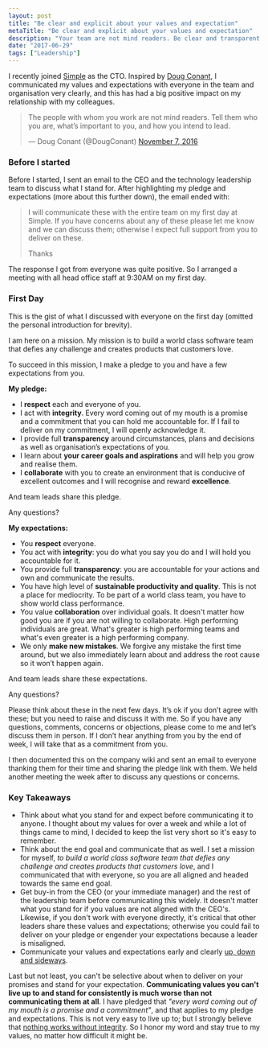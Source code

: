 ```yaml
---
layout: post
title: "Be clear and explicit about your values and expectation"
metaTitle: "Be clear and explicit about your values and expectation"
description: "Your team are not mind readers. Be clear and transparent about what you stand for and what you expect and deliver on it"
date: "2017-06-29"
tags: ["Leadership"]
---
```


I recently joined [Simple](https://simplehq.co/blog/the-story-of-simple/) as the CTO. Inspired by [Doug Conant](https://conantleadership.com/), I communicated my values and expectations with everyone in the team and organisation very clearly, and this has had a big positive impact on my relationship with my colleagues.

<blockquote class="twitter-tweet" data-lang="en"><p lang="en" dir="ltr">The people with whom you work are not mind readers. Tell them who you are, what’s important to you, and how you intend to lead.</p>&mdash; Doug Conant (@DougConant) <a href="https://twitter.com/DougConant/status/795430744579571712">November 7, 2016</a></blockquote>
<script async src="//platform.twitter.com/widgets.js" charset="utf-8"></script>

### Before I started
Before I started, I sent an email to the CEO and the technology leadership team to discuss what I stand for. After highlighting my pledge and expectations (more about this further down), the email ended with:

> I will communicate these with the entire team on my first day at Simple. If you have concerns about any of these please let me know and we can discuss them; otherwise I expect full support from you to deliver on these.
>
> Thanks

The response I got from everyone was quite positive. So I arranged a meeting with all head office staff at 9:30AM on my first day.

### First Day
This is the gist of what I discussed with everyone on the first day (omitted the personal introduction for brevity).

I am here on a mission. My mission is to build a world class software team that defies any challenge and creates products that customers love.

To succeed in this mission, I make a pledge to you and have a few expectations from you.

**My pledge:**

 - I **respect** each and everyone of you.
 - I act with **integrity**. Every word coming out of my mouth is a promise and a commitment that you can hold me accountable for. If I fail to deliver on my commitment, I will openly acknowledge it.
 - I provide full **transparency** around circumstances, plans and decisions as well as organisation’s expectations of you.
 - I learn about **your career goals and aspirations** and will help you grow and realise them.
 - I **collaborate** with you to create an environment that is conducive of excellent outcomes and I will recognise and reward **excellence**.

And team leads share this pledge.

Any questions?

**My expectations:**

 - You **respect** everyone.
 - You act with **integrity**: you do what you say you do and I will hold you accountable for it.
 - You provide full **transparency**: you are accountable for your actions and own and communicate the results.
 - You have high level of **sustainable productivity and quality**. This is not a place for mediocrity. To be part of a world class team, you have to show world class performance.
 - You value **collaboration** over individual goals. It doesn't matter how good you are if you are not willing to collaborate. High performing individuals are great. What's greater is high performing teams and what's even greater is a high performing company.
 - We only **make new mistakes**. We forgive any mistake the first time around, but we also immediately learn about and address the root cause so it won’t happen again.

And team leads share these expectations.

Any questions?

Please think about these in the next few days. It’s ok if you don’t agree with these; but you need to raise and discuss it with me. So if you have any questions, comments, concerns or objections, please come to me and let’s discuss them in person. If I don’t hear anything from you by the end of week, I will take that as a commitment from you.

I then documented this on the company wiki and sent an email to everyone thanking them for their time and sharing the pledge link with them. We held another meeting the week after to discuss any questions or concerns.

### Key Takeaways
 - Think about what you stand for and expect before communicating it to anyone. I thought about my values for over a week and while a lot of things came to mind, I decided to keep the list very short so it's easy to remember.
 - Think about the end goal and communicate that as well. I set a mission for myself, *to build a world class software team that defies any challenge and creates products that customers love*, and I communicated that with everyone, so you are all aligned and headed towards the same end goal.
 - Get buy-in from the CEO (or your immediate manager) and the rest of the leadership team before communicating this widely. It doesn't matter what you stand for if you values are not aligned with the CEO's. Likewise, if you don't work with everyone directly, it's critical that other leaders share these values and expectations; otherwise you could fail to deliver on your pledge or engender your expectations because a leader is misaligned.
 - Communicate your values and expectations early and clearly [up, down and sideways](http://www.mckinsey.com/global-themes/leadership/why-effective-leaders-must-manage-up-down-and-sideways).

Last but not least, you can't be selective about when to deliver on your promises and stand for your expectation. **Communicating values you can't live up to and stand for consistently is much worse than not communicating them at all**. I have pledged that _"every word coming out of my mouth is a promise and a commitment"_, and that applies to my pledge and expectations. This is not very easy to live up to; but I strongly believe that [nothing works without integrity](http://hbswk.hbs.edu/item/integrity-without-it-nothing-works). So I honor my word and stay true to my values, no matter how difficult it might be.
